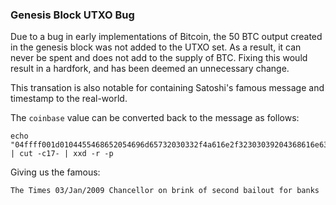 ### Genesis Block UTXO Bug

Due to a bug in early implementations of Bitcoin, the 50 BTC output created in the genesis block was not added to the UTXO set. As a result, it can never be spent and does not add to the supply of BTC. Fixing this would result in a hardfork, and has been deemed an unnecessary change.

This transation is also notable for containing Satoshi's famous message and timestamp to the real-world.

The `coinbase` value can be converted back to the message as follows:

```
echo "04ffff001d0104455468652054696d65732030332f4a616e2f32303039204368616e63656c6c6f72206f6e206272696e6b206f66207365636f6e64206261696c6f757420666f722062616e6b73" | cut -c17- | xxd -r -p
```

Giving us the famous:

```
The Times 03/Jan/2009 Chancellor on brink of second bailout for banks
```
